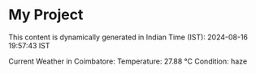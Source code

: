 # My Project

This content is dynamically generated in Indian Time (IST): 2024-08-16 19:57:43 IST


Current Weather in Coimbatore:
Temperature: 27.88 °C
Condition: haze
